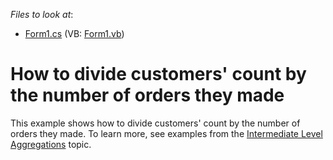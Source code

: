 <!-- default file list -->
*Files to look at*:

* [Form1.cs](./CS/Dashboard_AggrCustomerOrderCount/Form1.cs) (VB: [Form1.vb](./VB/Dashboard_AggrCustomerOrderCount/Form1.vb))
<!-- default file list end -->
# How to divide customers' count by the number of orders they made


<p>This example shows how to divide customers' count by the number of orders they made. To learn more, see examples from the <a href="https://documentation.devexpress.com/#Dashboard/CustomDocument115870">Intermediate Level Aggregations</a> topic.</p>

<br/>


